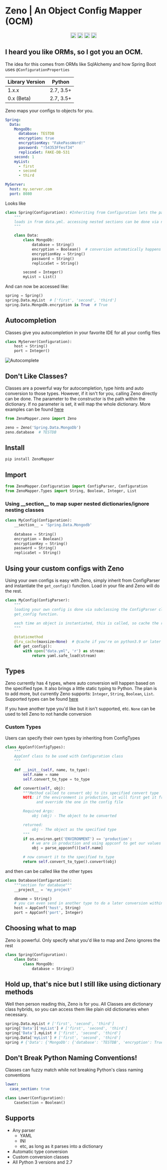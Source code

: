 # Zeno | An Object Config Mapper (OCM) 

<p align="center">
<a href="https://app.travis-ci.com/github/josephp27/Zeno"><img src="https://app.travis-ci.com/josephp27/Zeno.svg?branch=main" alt="Build" height="18"></a>
<a href="https://badge.fury.io/py/ZenoMapper"><img src="https://badge.fury.io/py/ZenoMapper.svg" alt="PyPI version" height="18"></a>
<a href="https://pepy.tech/project/zenomapper"><img src="https://pepy.tech/badge/zenomapper" alt="Downloads" height="18"></a>
<img src="https://img.shields.io/badge/License-Apache%202.0-blue.svg" alt="License" height="18"></a>
</p>

## I heard you like ORMs, so I got you an OCM.

The idea for this comes from ORMs like SqlAlchemy and how Spring Boot uses `@ConfigurationProperties`

| Library Version| Python     |
| :------------- | :----------: |
| 1.x.x | 2.7, 3.5+   |
| 0.x (Beta) | 2.7, 3.5+   |

Zeno maps your configs to objects for you.
```yaml
Spring:
  Data:
    MongoDb:
      database: TESTDB
      encryption: true
      encryptionKey: "FakePassWord!"
      password: "!54353Ffesf34"
      replicaSet: FAKE-DB-531
    second: 1
    myList:
      - first
      - second
      - third

MyServer:
  host: my.server.com
  port: 8080
```
Looks like
```python
class Spring(Configuration): #Inheriting from Configuration lets the parser know which class to modify
    """
    loads in from data.yml. accessing nested sections can be done via nested classes
    """

    class Data:
        class MongoDb:
            database = String()
            encryption = Boolean()  # conversion automatically happens when specifying the type
            encryptionKey = String()
            password = String()
            replicaSet = String()

        second = Integer()
        myList = List()
```
And can now be accessed like:
```python
spring = Spring()
spring.Data.myList  # ['first', 'second', 'third']
spring.Data.MongoDb.encryption is True  # True
```
## Autocompletion
Classes give you autocompletion in your favorite IDE for all your config files
```python
class MyServer(Configuration):
    host = String()
    port = Integer()
```

![Autocomplete](examples/autocomplete.png)
## Don't Like Classes?
Classes are a powerful way for autocompletion, type hints and auto conversion to those types. However, if it isn't for you, calling Zeno directly can be done. The parameter to the constructor is the path within the dictionary. If no parameter is set, it will map the whole dictionary. More examples can be found [here](https://github.com/josephp27/Zeno/blob/231bb39d884cc8f30a742c68da7c6b1121128214/examples/impl.py#L61)
```python
from ZenoMapper.zeno import Zeno

zeno = Zeno('Spring.Data.MongoDb')
zeno.database  # TESTDB
```
## Install
```bash
pip install ZenoMapper
```

## Import
```python
from ZenoMapper.Configuration import ConfigParser, Configuration
from ZenoMapper.Types import String, Boolean, Integer, List
```
### Using \_\_section\_\_ to map super nested dictionaries/ignore nesting classes
```python
class MyConfig(Configuration):
    __section__ = 'Spring.Data.Mongodb'
    
    database = String()
    encryption = Boolean()
    encryptionKey = String()
    password = String()
    replicaSet = String()
```
## Using your custom configs with Zeno
Using your own configs is easy with Zeno, simply inherit from ConfigParser and instantiate the `get_config()` function. Load in your file and Zeno will do the rest.
```python
class MyConfig(ConfigParser):
    """
    loading your own config is done via subclassing the ConfigParser class and implementing the
    get_config function.
    
    each time an object is instantiated, this is called, so cache the results to increase performance with the @lru_cache decorator
    """

    @staticmethod
    @lru_cache(maxsize=None)  # @cache if you're on python3.9 or later
    def get_config():
        with open("data.yml", 'r') as stream:
            return yaml.safe_load(stream)
```            
## Types
Zeno currently has 4 types, where auto conversion will happen based on the specified type. It also brings a little static typing to Python. The plan is to add more, but currently Zeno supports: `Integer`, `String`, `Boolean`, `List`. Supported types can be found [here](https://github.com/josephp27/Zeno/blob/main/ZenoMapper/Types.py)

If you have another type you'd like but it isn't supported, etc. `None` can be used to tell Zeno to not handle conversion

### Custom Types
Users can specify their own types by inheriting from ConfigTypes
```python
class AppConf(ConfigTypes):
    """
    AppConf class to be used with Configuration class
    """

    def __init__(self, name, to_type):
        self.name = name
        self.convert_to_type = to_type

    def convert(self, obj):
        """Method called to convert obj to its specified convert type
        NOTE: if the environment is production, it will first get it from appconf
              and override the one in the config file

        Required Args:
            obj (obj) - The object to be converted

        returned:
            obj - The object as the specified type
        """
        if os.environ.get('ENVIRONMENT') == 'production':
            # we are in production and using appconf to get our values
            obj = parse_appconf()[self.name]

        # now convert it to the specified to_type
        return self.convert_to_type().convert(obj)
```
and then can be called like the other types
```python
class Database(Configuration):
    """section for database"""
    __project__ = 'my_project'

    dbname = String()
    # you can even send in another type to do a later conversion within your new type
    host = AppConf('host', String)
    port = AppConf('port', Integer)
```
## Choosing what to map
Zeno is powerful. Only specify what you'd like to map and Zeno ignores the rest
```python
class Spring(Configuration):
    class Data:
        class MongoDb:
            database = String()
```

## Hold up, that's nice but I still like using dictionary methods
Well then person reading this, Zeno is for you. All Classes are dictionary class hybrids, so you can access them like plain old dictionaries when necessary.
```python
spring.Data.myList # ['first', 'second', 'third']
spring['Data']['myList'] # ['first', 'second', 'third']
spring['Data'].myList # ['first', 'second', 'third']
spring.Data['myList'] # ['first', 'second', 'third']
spring # {'Data': {'MongoDb': {'database': 'TESTDB', 'encryption': True, 'encryptionKey': 'FakePassWord!', 'password': '!54353Ffesf34', 'replicaSet': 'FAKE-DB-531'}, 'second': 1, 'myList': ['first', 'second', 'third']}}
```

## Don't Break Python Naming Conventions!
Classes can fuzzy match while not breaking Python's class naming conventions
```yaml
lower:
  case_section: true
```
```python
class Lower(Configuration):
    CaseSection = Boolean()
```

## Supports
- Any parser 
  - YAML
  - INI
  - etc, as long as it parses into a dictionary
- Automatic type conversion
- Custom conversion classes
- All Python 3 versions and 2.7

